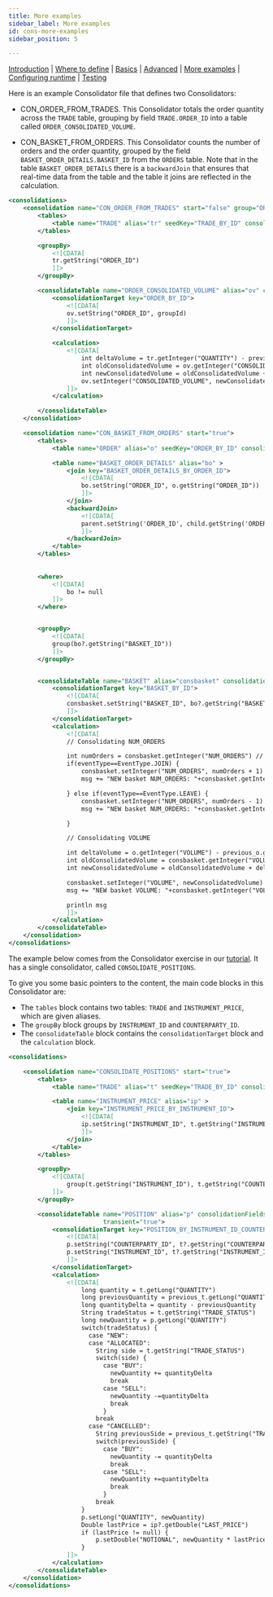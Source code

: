 ```yaml
---
title: More examples
sidebar_label: More examples
id: cons-more-examples
sidebar_position: 5

---
```



[Introduction](/creating-applications/defining-your-application/business-logic/consolidators/consolidators/)  | [Where to define](/creating-applications/defining-your-application/business-logic/consolidators/cons-where-to-define/) | [Basics](/creating-applications/defining-your-application/business-logic/consolidators/cons-technical-details/) |  [Advanced](/creating-applications/defining-your-application/business-logic/consolidators/cons-advanced-technical-details/) | [More examples](/creating-applications/defining-your-application/business-logic/consolidators/cons-more-examples/) | [Configuring runtime](/creating-applications/defining-your-application/business-logic/consolidators/cons-configuring-runtime/) | [Testing](/creating-applications/defining-your-application/business-logic/consolidators/cons-testing/)

Here is an example Consolidator file that defines two Consolidators:

* CON_ORDER_FROM_TRADES. This Consolidator totals the order quantity across the ```TRADE``` table, grouping by field ```TRADE.ORDER_ID```
                          into a table called ```ORDER_CONSOLIDATED_VOLUME```.
               
* CON_BASKET_FROM_ORDERS.  This Consolidator counts the number of orders and the order quantity, grouped by the field ```BASKET_ORDER_DETAILS.BASKET_ID``` from the ```ORDERS``` table. Note that in the table ```BASKET_ORDER_DETAILS``` there is a ```backwardJoin``` that ensures that real-time data from the table and the table it joins are reflected in the calculation.  


```xml
<consolidations>
    <consolidation name="CON_ORDER_FROM_TRADES" start="false" group="ORDER">
        <tables>
            <table name="TRADE" alias="tr" seedKey="TRADE_BY_ID" consolidationFields="QUANTITY"/>
        </tables>

        <groupBy>
            <![CDATA[
            tr.getString("ORDER_ID")
            ]]>
        </groupBy>

        <consolidateTable name="ORDER_CONSOLIDATED_VOLUME" alias="ov" consolidationFields="CONSOLIDATED_VOLUME" transient="false">
            <consolidationTarget key="ORDER_BY_ID">
                <![CDATA[
                ov.setString("ORDER_ID", groupId)
                ]]>
            </consolidationTarget>

            <calculation>
                <![CDATA[
                    int deltaVolume = tr.getInteger("QUANTITY") - previous_tr.getInteger("QUANTITY")
                    int oldConsolidatedVolume = ov.getInteger("CONSOLIDATED_VOLUME")
                    int newConsolidatedVolume = oldConsolidatedVolume + deltaVolume
                    ov.setInteger("CONSOLIDATED_VOLUME", newConsolidatedVolume)
                ]]>
            </calculation>

        </consolidateTable>
    </consolidation>

    <consolidation name="CON_BASKET_FROM_ORDERS" start="true">
        <tables>
            <table name="ORDER" alias="o" seedKey="ORDER_BY_ID" consolidationFields="VOLUME"/>

            <table name="BASKET_ORDER_DETAILS" alias="bo" >
                <join key="BASKET_ORDER_DETAILS_BY_ORDER_ID">
                    <![CDATA[
                    bo.setString("ORDER_ID", o.getString("ORDER_ID"))
                    ]]>
                </join>
                <backwardJoin>
                    <![CDATA[
                    parent.setString('ORDER_ID', child.getString('ORDER_ID'))
                    ]]>
                </backwardJoin>
            </table>
        </tables>
        
            
        <where>
            <![CDATA[
                bo != null
            ]]>
        </where>


        <groupBy>
            <![CDATA[
            group(bo?.getString("BASKET_ID"))
            ]]>
        </groupBy>


        <consolidateTable name="BASKET" alias="consbasket" consolidationFields="NUM_ORDERS VOLUME">
            <consolidationTarget key="BASKET_BY_ID">
                <![CDATA[
                consbasket.setString("BASKET_ID", bo?.getString("BASKET_ID"))
                ]]>
            </consolidationTarget>
            <calculation>
                <![CDATA[
                // Consolidating NUM_ORDERS

                int numOrders = consbasket.getInteger("NUM_ORDERS") // before
                if(eventType==EventType.JOIN) {
                    consbasket.setInteger("NUM_ORDERS", numOrders + 1)
                    msg += "NEW basket NUM_ORDERS: "+consbasket.getInteger("NUM_ORDERS")+"\n"

                } else if(eventType==EventType.LEAVE) {
                    consbasket.setInteger("NUM_ORDERS", numOrders - 1)
                    msg += "NEW basket NUM_ORDERS: "+consbasket.getInteger("NUM_ORDERS")+"\n"

                }

                // Consolidating VOLUME

                int deltaVolume = o.getInteger("VOLUME") - previous_o.getInteger("VOLUME")
                int oldConsolidatedVolume = consbasket.getInteger("VOLUME")
                int newConsolidatedVolume = oldConsolidatedVolume + deltaVolume

                consbasket.setInteger("VOLUME", newConsolidatedVolume)
                msg += "NEW basket VOLUME: "+consbasket.getInteger("VOLUME")+"\n"

                println msg
                ]]>
            </calculation>
        </consolidateTable>
    </consolidation>
</consolidations>
```


The example below comes from the Consolidator exercise in our [tutorial](/tutorials/building-an-application/add-calculated-data/). It has a single consolidator, called `CONSOLIDATE_POSITIONS`. 

To give you some basic pointers to the content, the main code blocks in this Consolidator are:

- The `tables` block contains two tables: `TRADE` and `INSTRUMENT_PRICE`, which are given aliases.
- The `groupBy` block groups by `INSTRUMENT_ID` and `COUNTERPARTY_ID`.
- The `consolidateTable` block contains the `consolidationTarget` block and the `calculation` block. 

```xml
<consolidations>

    <consolidation name="CONSOLIDATE_POSITIONS" start="true">
        <tables>
            <table name="TRADE" alias="t" seedKey="TRADE_BY_ID" consolidationFields="QUANTITY PRICE"/>

            <table name="INSTRUMENT_PRICE" alias="ip" >
                <join key="INSTRUMENT_PRICE_BY_INSTRUMENT_ID">
                    <![CDATA[
                    ip.setString("INSTRUMENT_ID", t.getString("INSTRUMENT_ID"))
                    ]]>
                </join>
            </table>
        </tables>

        <groupBy>
            <![CDATA[
                group(t.getString("INSTRUMENT_ID"), t.getString("COUNTERPARTY_ID"))
            ]]>
        </groupBy>

        <consolidateTable name="POSITION" alias="p" consolidationFields="QUANTITY NOTIONAL"
                          transient="true">
            <consolidationTarget key="POSITION_BY_INSTRUMENT_ID_COUNTERPARTY_ID">
                <![CDATA[
                p.setString("COUNTERPARTY_ID", t?.getString("COUNTERPARTY_ID"))
                p.setString("INSTRUMENT_ID", t?.getString("INSTRUMENT_ID"))
                ]]>
            </consolidationTarget>
            <calculation>
                <![CDATA[
                    long quantity = t.getLong("QUANTITY")
                    long previousQuantity = previous_t.getLong("QUANTITY")
                    long quantityDelta = quantity - previousQuantity
                    String tradeStatus = t.getString("TRADE_STATUS")
                    long newQuantity = p.getLong("QUANTITY")
                    switch(tradeStatus) {
                      case "NEW":
                      case "ALLOCATED":
                        String side = t.getString("TRADE_STATUS")
                        switch(side) {
                          case "BUY":
                            newQuantity += quantityDelta
                            break
                          case "SELL":
                            newQuantity -=quantityDelta
                            break
                          }
                        break
                      case "CANCELLED":
                        String previousSide = previous_t.getString("TRADE_STATUS")
                        switch(previousSide) {
                          case "BUY":
                            newQuantity -= quantityDelta
                            break
                          case "SELL":
                            newQuantity +=quantityDelta
                            break
                          }
                        break
                    }
                    p.setLong("QUANTITY", newQuantity)
                    Double lastPrice = ip?.getDouble("LAST_PRICE")
                    if (lastPrice != null) {
                        p.setDouble("NOTIONAL", newQuantity * lastPrice )
                    }
                ]]>
            </calculation>
        </consolidateTable>
    </consolidation>
</consolidations>
```